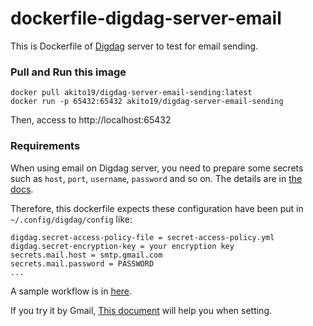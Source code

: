 # dockerfile-digdag-server-email

This is Dockerfile of [Digdag](https://github.com/treasure-data/digdag) server to test for email sending.

### Pull and Run this image

```
docker pull akito19/digdag-server-email-sending:latest
docker run -p 65432:65432 akito19/digdag-server-email-sending
```

Then, access to http://localhost:65432

### Requirements

When using email on Digdag server, you need to prepare some secrets such as `host`, `port`, `username`, `password` and so on.
The details are in [the docs](https://docs.digdag.io/operators/mail.html?highlight=email#mail-sending-email).

Therefore, this dockerfile expects these configuration have been put in `~/.config/digdag/config` like:

```
digdag.secret-access-policy-file = secret-access-policy.yml
digdag.secret-encryption-key = your encryption key
secrets.mail.host = smtp.gmail.com
secrets.mail.password = PASSWORD
...
```

A sample workflow is in [here](https://github.com/akito19/dockerized-digdag-server-email/sample).

If you try it by Gmail, [This document](https://support.google.com/accounts/answer/185833?hl=en) will help you when setting.

